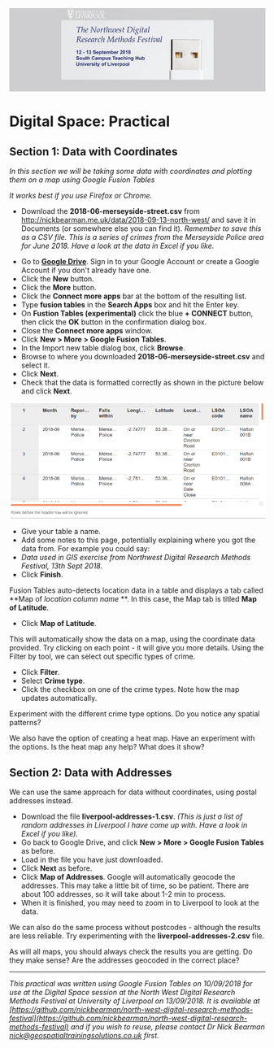 <!-- compiled locally using pandoc -o worksheet.html worksheet.md -->

![](images/nrdrmf.png)

# Digital Space: Practical

## Section 1: Data with Coordinates

*In this section we will be taking some data with coordinates and plotting them on a map using Google Fusion Tables*

*It works best if you use Firefox or Chrome.*

- Download the **2018-06-merseyside-street.csv** from <a href="http://nickbearman.me.uk/data/2018-09-13-north-west/" target="_blank">http://nickbearman.me.uk/data/2018-09-13-north-west/</a> and save it in Documents (or somewhere else you can find it). *Remember to save this as a CSV file. This is a series of crimes from the Merseyside Police area for June 2018. Have a look at the data in Excel if you like.*
<!-- Deleted CrimeID column from source data as with it, the file would not load into Google Fusion Tables -->
- Go to **<a href="http://drive.google.com" target="_blank">Google Drive</a>**. Sign in to your Google Account or create a Google Account if you don't already have one.
- Click the **New** button.
- Click the **More** button.
- Click the **Connect more apps** bar at the bottom of the resulting list.
- Type **fusion tables** in the **Search Apps** box and hit the Enter key.
- On **Fustion Tables (experimental)** click the blue **+ CONNECT** button, then click the **OK** button in the confirmation dialog box.
- Close the **Connect more apps** window. 
- Click **New > More > Google Fusion Tables**.
- In the Import new table dialog box, click **Browse**.
- Browse to where you downloaded **2018-06-merseyside-street.csv** and select it. 
- Click **Next**.
- Check that the data is formatted correctly as shown in the picture below and click **Next**.

![](images/table-preview.png)

- Give your table a name. 
- Add some notes to this page, potentially explaining where you got the data from. For example you could say: 
- *Data used in GIS exercise from Northwest Digital Research Methods Festival, 13th Sept 2018*. 
- Click **Finish**.

Fusion Tables auto-detects location data in a table and displays a tab called **Map of *location column name* **. In this case, the Map tab is titled **Map of Latitude**.

- Click **Map of Latitude**.

This will automatically show the data on a map, using the coordinate data provided. Try clicking on each point - it will give you more details. Using the Filter by tool, we can select out specific types of crime. 

- Click **Filter**.
- Select **Crime type**.
- Click the checkbox on one of the crime types. Note how the map updates automatically. 

Experiment with the different crime type options. Do you notice any spatial patterns?

We also have the option of creating a heat map. Have an experiment with the options. Is the heat map any help? What does it show?

## Section 2: Data with Addresses

We can use the same approach for data without coordinates, using postal addresses instead. 

- Download the file **liverpool-addresses-1.csv**. *(This is just a list of random addresses in Liverpool I have come up with. Have a look in Excel if you like).* 
- Go back to Google Drive, and click **New > More > Google Fusion Tables** as before.
- Load in the file you have just downloaded.
- Click **Next** as before.
- Click **Map of Addresses**. Google will automatically geocode the addresses. This may take a little bit of time, so be patient. There are about 100 addresses, so it will take about 1-2 min to process. 
- When it is finished, you may need to zoom in to Liverpool to look at the data.

We can also do the same process without postcodes - although the results are less reliable. Try experimenting with the **liverpool-addresses-2.csv** file. 

As will all maps, you should always check the results you are getting. Do they make sense? Are the addresses geocoded in the correct place?

----

*This practical was written using Google Fusion Tables on 10/09/2018 for use at the Digital Space session at the North West Digital Research Methods Festival at University of Liverpool on 13/09/2018. It is available at [https://github.com/nickbearman/north-west-digital-research-methods-festival](https://github.com/nickbearman/north-west-digital-research-methods-festival) and if you wish to reuse, please contact Dr Nick Bearman [nick@geospatialtrainingsolutions.co.uk](nick@geospatialtrainingsolutions.co.uk) first.* 


